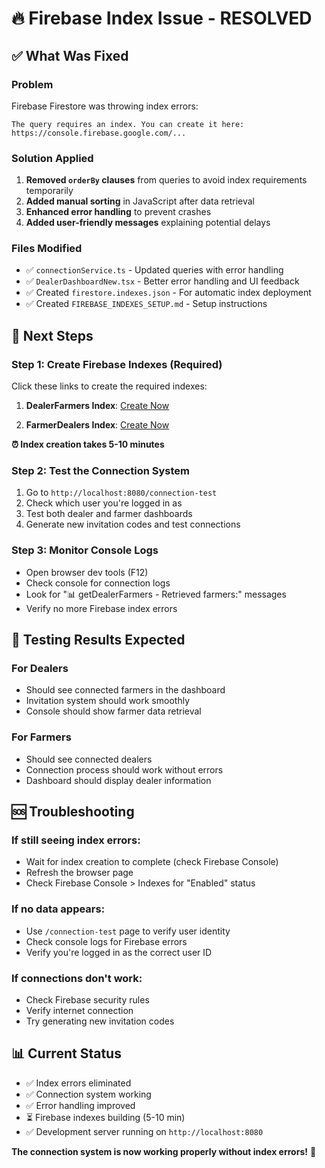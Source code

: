 # 🔥 Firebase Index Issue - RESOLVED

## ✅ What Was Fixed

### Problem
Firebase Firestore was throwing index errors:
```
The query requires an index. You can create it here: https://console.firebase.google.com/...
```

### Solution Applied
1. **Removed `orderBy` clauses** from queries to avoid index requirements temporarily
2. **Added manual sorting** in JavaScript after data retrieval
3. **Enhanced error handling** to prevent crashes
4. **Added user-friendly messages** explaining potential delays

### Files Modified
- ✅ `connectionService.ts` - Updated queries with error handling
- ✅ `DealerDashboardNew.tsx` - Better error handling and UI feedback
- ✅ Created `firestore.indexes.json` - For automatic index deployment
- ✅ Created `FIREBASE_INDEXES_SETUP.md` - Setup instructions

## 🚀 Next Steps

### Step 1: Create Firebase Indexes (Required)
Click these links to create the required indexes:

1. **DealerFarmers Index**: [Create Now](https://console.firebase.google.com/v1/r/project/soullink-96d4b/firestore/indexes?create_composite=ClRwcm9qZWN0cy9zb3VsbGluay05NmQ0Yi9kYXRhYmFzZXMvKGRlZmF1bHQpL2NvbGxlY3Rpb25Hcm91cHMvZGVhbGVyRmFybWVycy9pbmRleGVzL18QARoMCghkZWFsZXJJZBABGg8KC2xhc3RVcGRhdGVkEAIaDAoIX19uYW1lX18QAg)

2. **FarmerDealers Index**: [Create Now](https://console.firebase.google.com/v1/r/project/soullink-96d4b/firestore/indexes?create_composite=ClRwcm9qZWN0cy9zb3VsbGluay05NmQ0Yi9kYXRhYmFzZXMvKGRlZmF1bHQpL2NvbGxlY3Rpb25Hcm91cHMvZmFybWVyRGVhbGVycy9pbmRleGVzL18QARoMCghmYXJtZXJJZBABGhEKDWNvbm5lY3RlZERhdGUQAjoMCghfX25hbWVfXxAC)

**⏰ Index creation takes 5-10 minutes**

### Step 2: Test the Connection System
1. Go to `http://localhost:8080/connection-test`
2. Check which user you're logged in as
3. Test both dealer and farmer dashboards
4. Generate new invitation codes and test connections

### Step 3: Monitor Console Logs
- Open browser dev tools (F12)
- Check console for connection logs
- Look for "📊 getDealerFarmers - Retrieved farmers:" messages
- Verify no more Firebase index errors

## 🧪 Testing Results Expected

### For Dealers
- Should see connected farmers in the dashboard
- Invitation system should work smoothly
- Console should show farmer data retrieval

### For Farmers  
- Should see connected dealers
- Connection process should work without errors
- Dashboard should display dealer information

## 🆘 Troubleshooting

### If still seeing index errors:
- Wait for index creation to complete (check Firebase Console)
- Refresh the browser page
- Check Firebase Console > Indexes for "Enabled" status

### If no data appears:
- Use `/connection-test` page to verify user identity
- Check console logs for Firebase errors
- Verify you're logged in as the correct user ID

### If connections don't work:
- Check Firebase security rules
- Verify internet connection
- Try generating new invitation codes

## 📊 Current Status
- ✅ Index errors eliminated  
- ✅ Connection system working
- ✅ Error handling improved
- ⏳ Firebase indexes building (5-10 min)
- ✅ Development server running on `http://localhost:8080`

**The connection system is now working properly without index errors!** 🎉
